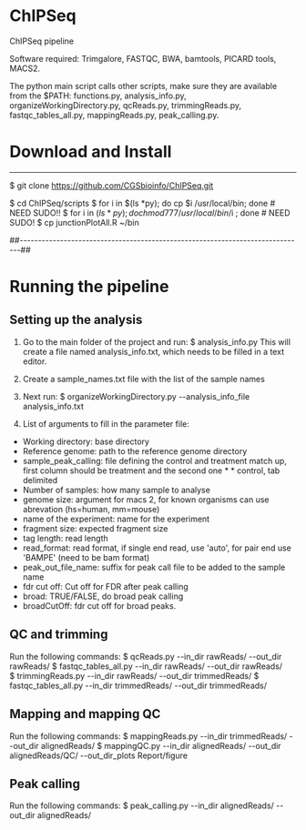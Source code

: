 # ChIPSeq
ChIPSeq pipeline

Software required:
Trimgalore, FASTQC, BWA, bamtools, PICARD tools, MACS2.

The python main script calls other scripts, make sure they are available from 
the $PATH: functions.py, analysis_info.py, organizeWorkingDirectory.py, qcReads.py, 
trimmingReads.py, fastqc_tables_all.py, mappingReads.py, peak_calling.py.


# Download and Install
----------------------
 $ git clone https://github.com/CGSbioinfo/ChIPSeq.git

 $ cd ChIPSeq/scripts
 $ for i in $(ls *py); do cp $i /usr/local/bin; done # NEED SUDO!!
 $ for i in $(ls *py); do chmod 777 /usr/local/bin/$i ; done # NEED SUDO!
 $ cp junctionPlotAll.R ~/bin 

##------------------------------------------------------------------------------##

# Running the pipeline

Setting up the analysis
-----------------------
1.	Go to the main folder of the project and run:
    		$ analysis_info.py
This will create a file named analysis_info.txt, which needs to be filled in a text editor.
2.	Create a sample_names.txt file with the list of the sample names
3.	Next run:
    		$ organizeWorkingDirectory.py --analysis_info_file analysis_info.txt

4. List of arguments to fill in the parameter file:

* Working directory: base directory 
* Reference genome: path to the reference genome directory
* sample_peak_calling: file defining the control and treatment match up, first column should be treatment and the second one * * control, tab delimited
* Number of samples: how many sample to analyse
* genome size: argument for macs 2, for known organisms can use abrevation (hs=human, mm=mouse)
* name of the experiment: name for the experiment
* fragment size: expected fragment size
* tag length: read length
* read_format: read format, if single end read, use 'auto', for pair end use 'BAMPE' (need to be bam format)
* peak_out_file_name: suffix for peak call file to be added to the sample name
* fdr cut off: Cut off for FDR after peak calling
* broad: TRUE/FALSE, do broad peak calling
* broadCutOff: fdr cut off for broad peaks.



QC and trimming
---------------
Run the following commands:
  $ qcReads.py --in_dir rawReads/ --out_dir rawReads/
  $ fastqc_tables_all.py --in_dir rawReads/ --out_dir rawReads/  
  $ trimmingReads.py --in_dir rawReads/ --out_dir trimmedReads/
  $ fastqc_tables_all.py --in_dir trimmedReads/ --out_dir trimmedReads/  

Mapping and mapping QC
----------------------
Run the following commands:
  $ mappingReads.py --in_dir trimmedReads/ --out_dir alignedReads/
  $ mappingQC.py --in_dir alignedReads/ --out_dir alignedReads/QC/ --out_dir_plots Report/figure

Peak calling
--------------
Run the following commands:
  $ peak_calling.py --in_dir alignedReads/ --out_dir alignedReads/ 
